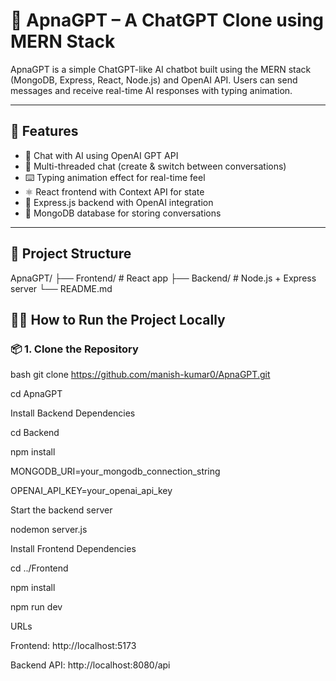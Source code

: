 # 🧠 ApnaGPT – A ChatGPT Clone using MERN Stack

ApnaGPT is a simple ChatGPT-like AI chatbot built using the MERN stack (MongoDB, Express, React, Node.js) and OpenAI API. Users can send messages and receive real-time AI responses with typing animation.

---

## 🚀 Features

- 💬 Chat with AI using OpenAI GPT API
- 🧵 Multi-threaded chat (create & switch between conversations)
- ⌨️ Typing animation effect for real-time feel
- ⚛️ React frontend with Context API for state
- 📡 Express.js backend with OpenAI integration
- 💾 MongoDB database for storing conversations

---

## 📁 Project Structure

ApnaGPT/
├── Frontend/ # React app
├── Backend/ # Node.js + Express server
└── README.md


## 🧑‍💻 How to Run the Project Locally

### 📦 1. Clone the Repository

bash
git clone https://github.com/manish-kumar0/ApnaGPT.git

cd ApnaGPT   


Install Backend Dependencies


cd Backend

npm install

MONGODB_URI=your_mongodb_connection_string

OPENAI_API_KEY=your_openai_api_key


Start the backend server

nodemon server.js

Install Frontend Dependencies


cd ../Frontend

npm install

npm run dev


URLs

Frontend: http://localhost:5173

Backend API: http://localhost:8080/api

